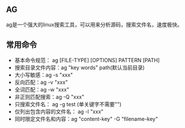 
## AG
ag是一个强大的linux搜索工具，可以用来分析源码，搜索文件名，速度极快。

## 常用命令
- 基本命令规范： ag [FILE-TYPE] [OPTIONS] PATTERN [PATH]
- 搜索目录文件内容：ag "key words" path(默认当前目录)
- 大小写敏感：ag -s "xxx" 
- 反向匹配：ag -v "xxx"
- 全词匹配：ag -w "xxx"
- 非正则匹配搜索：ag -Q "xxx"
- 只搜索文件名： ag -g test (单关键字不需要"")
- 仅列出包含内容的文件名： ag -l "xxx"
- 同时限定文件名和内容：ag  "content-key" -G "filename-key"







